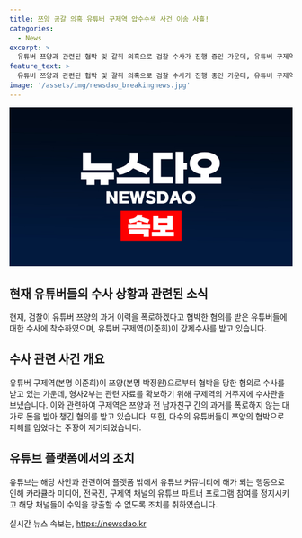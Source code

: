 ```yaml
---
title: 쯔양 공갈 의혹 유튜버 구제역 압수수색 사건 이송 사흘!
categories:
  - News
excerpt: >
  유튜버 쯔양과 관련된 협박 및 갈취 의혹으로 검찰 수사가 진행 중인 가운데, 유튜버 구제역이 자진 출석하여 입장을 밝혔다. 쯔양 협박으로 입건된 구제역은 강제수사를 받으며 의혹을 부인하고 있다. 이에 대한 관련된 사건으로 수원지검이 압수수색을 실시하였고, 여론은 그의 폭로 및 갈취 의혹에 대해 분노하고 있다. 이에 대한 유튜브 측의 대응으로 카라큘라 미디어, 전국진, 구제역의 유튜브 파트너 프로그램 참여가 정지되었다.
feature_text: >
  유튜버 쯔양과 관련된 협박 및 갈취 의혹으로 검찰 수사가 진행 중인 가운데, 유튜버 구제역이 자진 출석하여 입장을 밝혔다. 쯔양 협박으로 입건된 구제역은 강제수사를 받으며 의혹을 부인하고 있다. 이에 대한 관련된 사건으로 수원지검이 압수수색을 실시하였고, 여론은 그의 폭로 및 갈취 의혹에 대해 분노하고 있다. 이에 대한 유튜브 측의 대응으로 카라큘라 미디어, 전국진, 구제역의 유튜브 파트너 프로그램 참여가 정지되었다.
image: '/assets/img/newsdao_breakingnews.jpg'
---
```


<p><img src="/assets/img/newsdao_breakingnews.jpg" alt="flaretime 속보" /></p>

<h2 data-ke-size="size26">현재 유튜버들의 수사 상황과 관련된 소식</h2>

<p data-ke-size="size16">현재, 검찰이 유튜버 쯔양의 과거 이력을 폭로하겠다고 협박한 혐의를 받은 유튜버들에 대한 수사에 착수하였으며, 유튜버 구제역(이준희)이 강제수사를 받고 있습니다.</p>

<h2 data-ke-size="size26">수사 관련 사건 개요</h2>

<p data-ke-size="size16">유튜버 구제역(본명 이준희)이 쯔양(본명 박정원)으로부터 협박을 당한 혐의로 수사를 받고 있는 가운데, 형사2부는 관련 자료를 확보하기 위해 구제역의 거주지에 수사관을 보냈습니다. 이와 관련하여 구제역은 쯔양과 전 남자친구 간의 과거를 폭로하지 않는 대가로 돈을 받아 챙긴 혐의를 받고 있습니다. 또한, 다수의 유튜버들이 쯔양의 협박으로 피해를 입었다는 주장이 제기되었습니다.</p>

<h2 data-ke-size="size26">유튜브 플랫폼에서의 조치</h2>

<p data-ke-size="size16">유튜브는 해당 사안과 관련하여 플랫폼 밖에서 유튜브 커뮤니티에 해가 되는 행동으로 인해 카라큘라 미디어, 전국진, 구제역 채널의 유튜브 파트너 프로그램 참여를 정지시키고 해당 채널들이 수익을 창출할 수 없도록 조치를 취하였습니다.</p>
실시간 뉴스 속보는, <a href="https://newsdao.kr" rel="dofollow">https://newsdao.kr</a>


